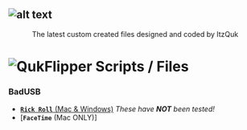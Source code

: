 ![alt text](https://i.imgur.com/XD6ngzD.png)
---
<p align="center">
The latest custom created files designed and coded by ItzQuk
</p>


# ![QukFlipper](https://i.imgur.com/z1P2y9I.png) Scripts / Files


### **BadUSB**

- [**`Rick Roll`** (Mac & Windows)](https://github.com/ItzQuk/QukFlipper/tree/main/Rick%20Roll) *These have **NOT** been tested!*
- [**`FaceTime`** (Mac ONLY)]

